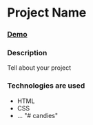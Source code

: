 # Project Name

### [Demo](https://ivanderkach.github.io/candies/src/index.html)

### Description

Tell about your project

### Technologies are used

- HTML
- CSS
- ...
"# candies" 

